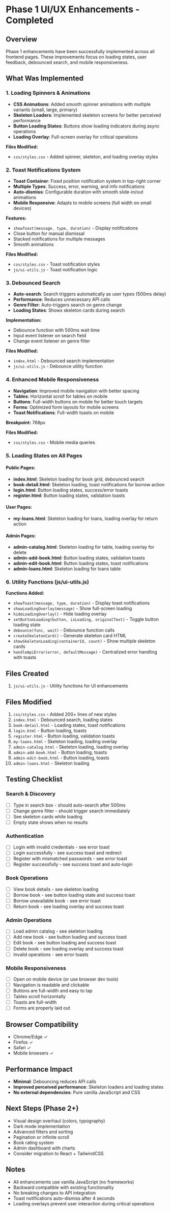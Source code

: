 # Phase 1 UI/UX Enhancements - Completed

## Overview
Phase 1 enhancements have been successfully implemented across all frontend pages. These improvements focus on loading states, user feedback, debounced search, and mobile responsiveness.

## What Was Implemented

### 1. Loading Spinners & Animations
- **CSS Animations**: Added smooth spinner animations with multiple variants (small, large, primary)
- **Skeleton Loaders**: Implemented skeleton screens for better perceived performance
- **Button Loading States**: Buttons show loading indicators during async operations
- **Loading Overlay**: Full-screen overlay for critical operations

**Files Modified:**
- `css/styles.css` - Added spinner, skeleton, and loading overlay styles

### 2. Toast Notifications System
- **Toast Container**: Fixed position notification system in top-right corner
- **Multiple Types**: Success, error, warning, and info notifications
- **Auto-dismiss**: Configurable duration with smooth slide-in/out animations
- **Mobile Responsive**: Adapts to mobile screens (full width on small devices)

**Features:**
- `showToast(message, type, duration)` - Display notifications
- Close button for manual dismissal
- Stacked notifications for multiple messages
- Smooth animations

**Files Modified:**
- `css/styles.css` - Toast notification styles
- `js/ui-utils.js` - Toast notification logic

### 3. Debounced Search
- **Auto-search**: Search triggers automatically as user types (500ms delay)
- **Performance**: Reduces unnecessary API calls
- **Genre Filter**: Auto-triggers search on genre change
- **Loading States**: Shows skeleton cards during search

**Implementation:**
- Debounce function with 500ms wait time
- Input event listener on search field
- Change event listener on genre filter

**Files Modified:**
- `index.html` - Debounced search implementation
- `js/ui-utils.js` - Debounce utility function

### 4. Enhanced Mobile Responsiveness
- **Navigation**: Improved mobile navigation with better spacing
- **Tables**: Horizontal scroll for tables on mobile
- **Buttons**: Full-width buttons on mobile for better touch targets
- **Forms**: Optimized form layouts for mobile screens
- **Toast Notifications**: Full-width toasts on mobile

**Breakpoint:** 768px

**Files Modified:**
- `css/styles.css` - Mobile media queries

### 5. Loading States on All Pages

#### Public Pages:
- **index.html**: Skeleton loading for book grid, debounced search
- **book-detail.html**: Skeleton loading, toast notifications for borrow action
- **login.html**: Button loading states, success/error toasts
- **register.html**: Button loading states, validation toasts

#### User Pages:
- **my-loans.html**: Skeleton loading for loans, loading overlay for return action

#### Admin Pages:
- **admin-catalog.html**: Skeleton loading for table, loading overlay for delete
- **admin-add-book.html**: Button loading states, validation toasts
- **admin-edit-book.html**: Button loading states, toast notifications
- **admin-loans.html**: Skeleton loading for loans table

### 6. Utility Functions (js/ui-utils.js)

**Functions Added:**
- `showToast(message, type, duration)` - Display toast notifications
- `showLoadingOverlay(message)` - Show full-screen loading
- `hideLoadingOverlay()` - Hide loading overlay
- `setButtonLoading(button, isLoading, originalText)` - Toggle button loading state
- `debounce(func, wait)` - Debounce function calls
- `createSkeletonCard()` - Generate skeleton card HTML
- `showSkeletonLoading(containerId, count)` - Show multiple skeleton cards
- `handleApiError(error, defaultMessage)` - Centralized error handling with toasts

## Files Created
1. `js/ui-utils.js` - Utility functions for UI enhancements

## Files Modified
1. `css/styles.css` - Added 200+ lines of new styles
2. `index.html` - Debounced search, loading states
3. `book-detail.html` - Loading states, toast notifications
4. `login.html` - Button loading, toasts
5. `register.html` - Button loading, validation toasts
6. `my-loans.html` - Skeleton loading, loading overlay
7. `admin-catalog.html` - Skeleton loading, loading overlay
8. `admin-add-book.html` - Button loading, toasts
9. `admin-edit-book.html` - Button loading, toasts
10. `admin-loans.html` - Skeleton loading

## Testing Checklist

### Search & Discovery
- [ ] Type in search box - should auto-search after 500ms
- [ ] Change genre filter - should trigger search immediately
- [ ] See skeleton cards while loading
- [ ] Empty state shows when no results

### Authentication
- [ ] Login with invalid credentials - see error toast
- [ ] Login successfully - see success toast and redirect
- [ ] Register with mismatched passwords - see error toast
- [ ] Register successfully - see success toast and auto-login

### Book Operations
- [ ] View book details - see skeleton loading
- [ ] Borrow book - see button loading state and success toast
- [ ] Borrow unavailable book - see error toast
- [ ] Return book - see loading overlay and success toast

### Admin Operations
- [ ] Load admin catalog - see skeleton loading
- [ ] Add new book - see button loading and success toast
- [ ] Edit book - see button loading and success toast
- [ ] Delete book - see loading overlay and success toast
- [ ] Invalid operations - see error toasts

### Mobile Responsiveness
- [ ] Open on mobile device (or use browser dev tools)
- [ ] Navigation is readable and clickable
- [ ] Buttons are full-width and easy to tap
- [ ] Tables scroll horizontally
- [ ] Toasts are full-width
- [ ] Forms are properly laid out

## Browser Compatibility
- Chrome/Edge ✓
- Firefox ✓
- Safari ✓
- Mobile browsers ✓

## Performance Impact
- **Minimal**: Debouncing reduces API calls
- **Improved perceived performance**: Skeleton loaders and loading states
- **No external dependencies**: Pure vanilla JavaScript and CSS

## Next Steps (Phase 2+)
- Visual design overhaul (colors, typography)
- Dark mode implementation
- Advanced filters and sorting
- Pagination or infinite scroll
- Book rating system
- Admin dashboard with charts
- Consider migration to React + TailwindCSS

## Notes
- All enhancements use vanilla JavaScript (no frameworks)
- Backward compatible with existing functionality
- No breaking changes to API integration
- Toast notifications auto-dismiss after 4 seconds
- Loading overlays prevent user interaction during critical operations
